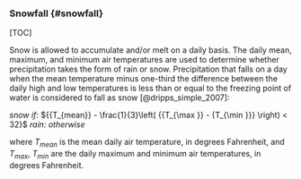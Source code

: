 
### Snowfall {#snowfall}

[TOC]

Snow is allowed to accumulate and/or melt on a daily basis. The daily mean, maximum, and minimum air temperatures are used to determine whether precipitation takes the form of rain or snow. Precipitation that falls on a day when the mean temperature minus one-third the difference between the daily high and low temperatures is less than or equal to the freezing point of water is considered to fall as snow [@dripps_simple_2007]:

*snow if:* ${{T_{mean}} - \frac{1}{3}\left( {{T_{\max }} - {T_{\min }}} \right) < 32}$
*rain:* $otherwise$

where
  $T_{mean}$ is the mean daily air temperature, in degrees Fahrenheit, and
  $T_{max}$, $T_{min}$ are the daily maximum and minimum air temperatures, in degrees Fahrenheit.      
